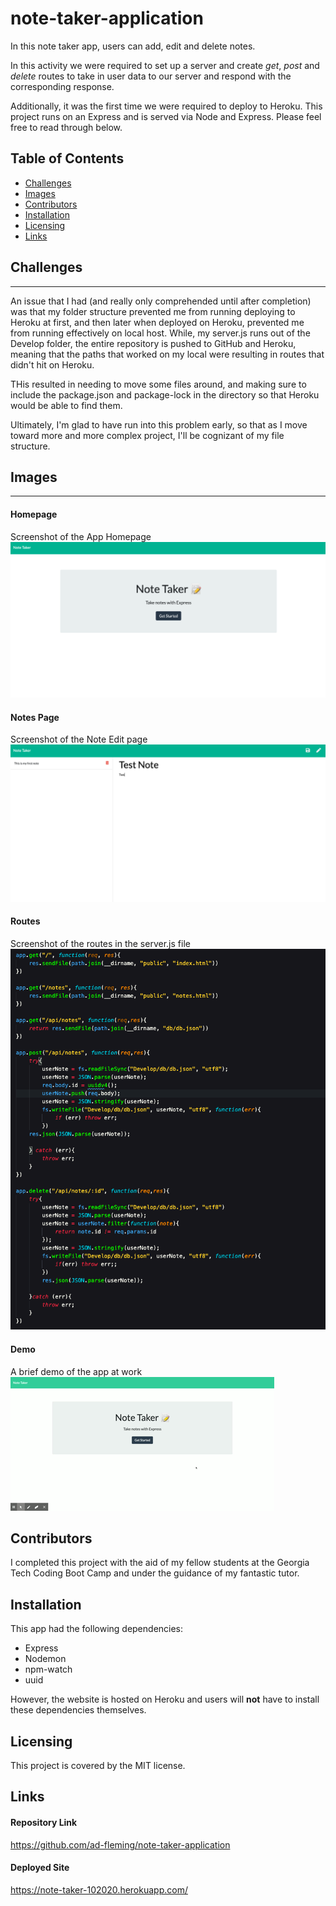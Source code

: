 # note-taker-application
In this note taker app, users can add, edit and delete notes.

In this activity we were required to set up a server and create _get_, _post_ and _delete_ routes to take in user data to our server and respond with the corresponding response. 

Additionally, it was the first time we were required to deploy to Heroku. This project runs on an Express and is served via Node and Express. Please feel free to read through below. 

## Table of Contents

* [Challenges](##Challenges)
* [Images](##Images)
* [Contributors](##Contributors)
* [Installation](##Installation)
* [Licensing](##Licesnsing)
* [Links](##Links)


## Challenges
<hr>
An issue that I had (and really only comprehended until after completion) was that my folder structure prevented me from running deploying to Heroku at first, and then later when deployed on Heroku, prevented me from running effectively on local host. While, my server.js runs out of the Develop folder, the entire repository is pushed to GitHub and Heroku, meaning that the paths that worked on my local were resulting in routes that didn't hit on Heroku. 

THis resulted in needing to move some files around, and making sure to include the package.json and package-lock in the directory so that Heroku would be able to find them. 

Ultimately, I'm glad to have run into this problem early, so that as I move toward more and more complex project, I'll be cognizant of my file structure.

## Images 
<hr>

#### Homepage
Screenshot of the App Homepage
![homepage](Assets/landingpage.png)

#### Notes Page
Screenshot of the Note Edit page
![notepage](Assets/notepage.png)


#### Routes
Screenshot of the routes in the server.js file
![Routes](Assets/routes.png)

#### Demo
A brief demo of the app at work
![Demo](Assets/demo.gif)


## Contributors
I completed this project with the aid of my fellow students at the Georgia Tech Coding Boot Camp and under the guidance of my fantastic tutor. 

## Installation

This app had the following dependencies:

* Express
* Nodemon
* npm-watch
* uuid

However, the website is hosted on Heroku and users will __not__ have to install these dependencies themselves.



## Licensing
This project is covered by the MIT license.

## Links

#### Repository Link
https://github.com/ad-fleming/note-taker-application
#### Deployed Site
https://note-taker-102020.herokuapp.com/



